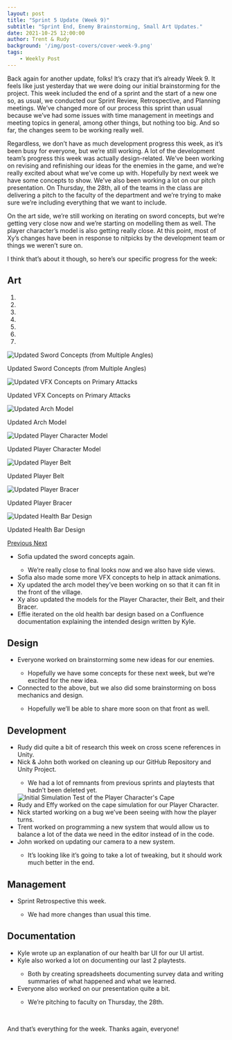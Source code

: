 ```yaml
---
layout: post
title: "Sprint 5 Update (Week 9)"
subtitle: "Sprint End, Enemy Brainstorming, Small Art Updates."
date: 2021-10-25 12:00:00
author: Trent & Rudy
background: '/img/post-covers/cover-week-9.png'
tags: 
    - Weekly Post
---
```


Back again for another update, folks! It’s crazy that it’s already Week 9. It feels like just yesterday that we were doing our initial brainstorming for the project. This week included the end of a sprint and the start of a new one so, as usual, we conducted our Sprint Review, Retrospective, and Planning meetings. We’ve changed more of our process this sprint than usual because we’ve had some issues with time management in meetings and meeting topics in general, among other things, but nothing too big. And so far, the changes seem to be working really well.

Regardless, we don’t have as much development progress this week, as it’s been busy for everyone, but we’re still working. A lot of the development team’s progress this week was actually design-related. We’ve been working on revising and refinishing our ideas for the enemies in the game, and we’re really excited about what we’ve come up with. Hopefully by next week we have some concepts to show. We’ve also been working a lot on our pitch presentation. On Thursday, the 28th, all of the teams in the class are delivering a pitch to the faculty of the department and we’re trying to make sure we’re including everything that we want to include.

On the art side, we’re still working on iterating on sword concepts, but we’re getting very close now and we’re starting on modelling them as well. The player character’s model is also getting really close. At this point, most of Xy’s changes have been in response to nitpicks by the development team or things we weren’t sure on.

I think that’s about it though, so here’s our specific progress for the week:

## Art

<div class="row my-5">
    <div id="carouselExampleIndicators" class="carousel slide shadow rounded" data-ride="carousel">
        <ol class="carousel-indicators">
            <li data-target="#carouselExampleIndicators" data-slide-to="0" class="active"></li>
            <li data-target="#carouselExampleIndicators" data-slide-to="1"></li>
            <li data-target="#carouselExampleIndicators" data-slide-to="2"></li>
            <li data-target="#carouselExampleIndicators" data-slide-to="3"></li>
            <li data-target="#carouselExampleIndicators" data-slide-to="4"></li>
            <li data-target="#carouselExampleIndicators" data-slide-to="5"></li>
            <li data-target="#carouselExampleIndicators" data-slide-to="6"></li>
        </ol>
        <div class="carousel-inner">
            <div class="carousel-item active">
                <img class="d-block mx-auto" src="/img/posts/week9-fall/10_UpdatedSwordConcepts.png"
                    alt="Updated Sword Concepts (from Multiple Angles)">
                <div class="carousel-caption d-none d-md-block">
                    <p>Updated Sword Concepts (from Multiple Angles)</p>
                </div>
            </div>
            <div class="carousel-item">
                <img class="d-block mx-auto" src="/img/posts/week9-fall/10_UpdatedAttackVFXConcepts.png"
                    alt="Updated VFX Concepts on Primary Attacks">
                <div class="carousel-caption d-none d-md-block">
                    <p>Updated VFX Concepts on Primary Attacks</p>
                </div>
            </div>
            <div class="carousel-item">
                <img class="d-block mx-auto" src="/img/posts/week9-fall/10_UpdatedArchModel.png"
                    alt="Updated Arch Model">
                <div class="carousel-caption d-none d-md-block">
                    <p>Updated Arch Model</p>
                </div>
            </div>
            <div class="carousel-item">
                <img class="d-block mx-auto" src="/img/posts/week9-fall/10_UpdatedPlayerCharacterModel.png"
                    alt="Updated Player Character Model">
                <div class="carousel-caption d-none d-md-block">
                    <p>Updated Player Character Model</p>
                </div>
            </div>
            <div class="carousel-item">
                <img class="d-block mx-auto" src="/img/posts/week9-fall/10_UpdatedPlayerBelt.png"
                    alt="Updated Player Belt">
                <div class="carousel-caption d-none d-md-block">
                    <p>Updated Player Belt</p>
                </div>
            </div>
            <div class="carousel-item">
                <img class="d-block mx-auto" src="/img/posts/week9-fall/10_UpdatedPlayerBracer.png"
                    alt="Updated Player Bracer">
                <div class="carousel-caption d-none d-md-block">
                    <p>Updated Player Bracer</p>
                </div>
            </div>
            <div class="carousel-item">
                <img class="d-block mx-auto" src="/img/posts/week9-fall/10_UpdatedHealthBarDesign.png"
                    alt="Updated Health Bar Design">
                <div class="carousel-caption d-none d-md-block">
                    <p>Updated Health Bar Design</p>
                </div>
            </div>
        </div>
        <a class="carousel-control-prev" href="#carouselExampleIndicators" role="button" data-slide="prev">
            <span class="carousel-control-prev-icon" aria-hidden="true"></span>
            <span class="sr-only">Previous</span>
        </a>
        <a class="carousel-control-next" href="#carouselExampleIndicators" role="button" data-slide="next">
            <span class="carousel-control-next-icon" aria-hidden="true"></span>
            <span class="sr-only">Next</span>
        </a>
    </div>
</div>

<ul class="section-body mt-4">
    <li>Sofia updated the sword concepts again.</li>
    <ul class="mt-2">
        <li>We’re really close to final looks now and we also have side views.</li>
    </ul>
    <li>Sofia also made some more VFX concepts to help in attack animations.</li>
    <li>Xy updated the arch model they’ve been working on so that it can fit in the front of the village.</li>
    <li>Xy also updated the models for the Player Character, their Belt, and their Bracer.</li>
    <li>Effie iterated on the old health bar design based on a Confluence documentation explaining the intended design written by Kyle.</li>
</ul>

## Design

<ul class="section-body mt-4">
    <li>Everyone worked on brainstorming some new ideas for our enemies.</li>
    <ul class="mt-2">
        <li>Hopefully we have some concepts for these next week, but we’re excited for the new idea.</li>
    </ul>
    <li>Connected to the above, but we also did some brainstorming on boss mechanics and design.</li>
    <ul class="mt-2">
        <li>Hopefully we’ll be able to share more soon on that front as well.</li>
    </ul>
</ul>

## Development

<ul class="section-body mt-4">
    <li>Rudy did quite a bit of research this week on cross scene references in Unity.</li>
    <li>Nick & John both worked on cleaning up our GitHub Repository and Unity Project.</li>
    <ul class="mt-2">
        <li>We had a lot of remnants from previous sprints and playtests that hadn’t been deleted yet.</li>
    </ul>
    <div class="row my-5">
        <img src="/img/posts/week9-fall/10_Dev_CapeSimInitialTest.gif" class="rounded mx-auto d-block shadow rounded w-80"
            alt="Initial Simulation Test of the Player Character's Cape">
    </div>
    <li>Rudy and Effy worked on the cape simulation for our Player Character.</li>
    <li>Nick started working on a bug we’ve been seeing with how the player turns.</li>
    <li>Trent worked on programming a new system that would allow us to balance a lot of the data we need in the editor instead of in the code.</li>
    <li>John worked on updating our camera to a new system.</li>
    <ul class="mt-2">
        <li>It’s looking like it’s going to take a lot of tweaking, but it should work much better in the end.</li>
    </ul>
</ul>

## Management

<ul class="section-body mt-4">
    <li>Sprint Retrospective this week.</li>
    <ul class="mt-2">
        <li>We had more changes than usual this time.</li>
    </ul>
</ul>

## Documentation

<ul class="section-body mt-4">
    <li>Kyle wrote up an explanation of our health bar UI for our UI artist.</li>
    <li>Kyle also worked a lot on documenting our last 2 playtests.</li>
    <ul class="mt-2">
        <li>Both by creating spreadsheets documenting survey data and writing summaries of what happened and what we learned.</li>
    </ul>
    <li>Everyone also worked on our presentation quite a bit.</li>
    <ul class="mt-2">
        <li>We’re pitching to faculty on Thursday, the 28th.</li>
    </ul>
</ul>

<br>

And that’s everything for the week. Thanks again, everyone!

<br>